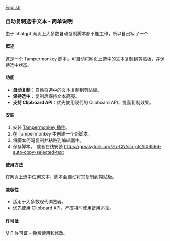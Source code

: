 [English](readme_en.md)
### 自动复制选中文本 - 简单说明

由于 chatgpt 网页上大多数自动复制脚本都不能工作，所以自己写了一个

#### 概述

这是一个 Tampermonkey 脚本，可自动将网页上选中的文本复制到剪贴板，并保持选中状态。

#### 功能

- **自动复制**：自动将选中的文本复制到剪贴板。
- **保持选中**：复制后保持文本高亮。
- **支持 Clipboard API**：优先使用现代的 Clipboard API，提高复制效果。

#### 安装

1. 安装 [Tampermonkey 插件](https://www.tampermonkey.net/)。
2. 在 Tampermonkey 中创建一个新脚本。
3. 将脚本代码复制并粘贴到编辑器中。
4. 保存脚本。
   或者在线安装 https://greasyfork.org/zh-CN/scripts/508566-auto-copy-selected-text

#### 使用方法

在网页上选中任何文本，脚本会自动将其复制到剪贴板。

#### 兼容性

- 适用于大多数现代浏览器。
- 优先使用 Clipboard API，不支持时使用备用方法。

#### 许可证

MIT 许可证 - 免费使用和修改。
